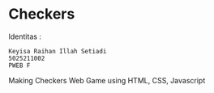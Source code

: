 # Checkers

Identitas :

    Keyisa Raihan Illah Setiadi
    5025211002
    PWEB F

Making Checkers Web Game using HTML, CSS, Javascript
